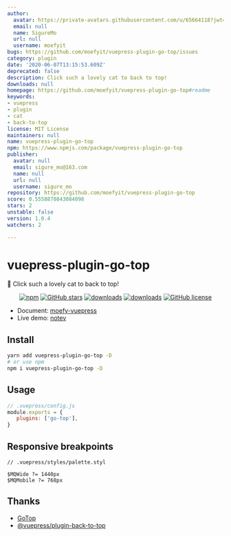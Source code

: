 ```yaml
---
author:
  avatar: https://private-avatars.githubusercontent.com/u/65664118?jwt=eyJhbGciOiJIUzI1NiIsInR5cCI6IkpXVCJ9.eyJpc3MiOiJnaXRodWIuY29tIiwiYXVkIjoicmF3LmdpdGh1YnVzZXJjb250ZW50LmNvbSIsImtleSI6ImtleTEiLCJleHAiOjE3MzQ2NzE4ODAsIm5iZiI6MTczNDY3MDY4MCwicGF0aCI6Ii91LzY1NjY0MTE4In0.rHL2UI-TXfojsUa-Pk2Ff7mx-nRxWhxoo1Rt29uYNds&v=4
  email: null
  name: SigureMo
  url: null
  username: moefyit
bugs: https://github.com/moefyit/vuepress-plugin-go-top/issues
category: plugin
date: '2020-06-07T13:15:53.609Z'
deprecated: false
description: Click such a lovely cat to back to top!
downloads: null
homepage: https://github.com/moefyit/vuepress-plugin-go-top#readme
keywords:
- vuepress
- plugin
- cat
- back-to-top
license: MIT License
maintainers: null
name: vuepress-plugin-go-top
npm: https://www.npmjs.com/package/vuepress-plugin-go-top
publisher:
  avatar: null
  email: sigure_mo@163.com
  name: null
  url: null
  username: sigure_mo
repository: https://github.com/moefyit/vuepress-plugin-go-top
score: 0.5558870843084098
stars: 2
unstable: false
version: 1.0.4
watchers: 2

---
```


# vuepress-plugin-go-top <GitHubLink repo="moefyit/vuepress-plugin-go-top"/>

:feet: Click such a lovely cat to back to top!

<p align="center">
   <a href="https://www.npmjs.com/package/vuepress-plugin-go-top" target="_blank"><img alt="npm" src="https://img.shields.io/npm/v/vuepress-plugin-go-top.svg?style=flat-square"></a>
   <a href="https://github.com/moefyit/vuepress-plugin-go-top/stargazers" target="_blank"><img alt="GitHub stars" src="https://img.shields.io/github/stars/moefyit/vuepress-plugin-go-top?style=flat-square"></a>
   <a href="https://www.npmjs.com/package/vuepress-plugin-go-top" target="_blank"><img alt="downloads" src="https://img.shields.io/npm/dt/vuepress-plugin-go-top.svg?style=flat-square"></a>
   <a href="https://www.npmjs.com/package/vuepress-plugin-go-top" target="_blank"><img alt="downloads" src="https://img.shields.io/npm/dm/vuepress-plugin-go-top.svg?style=flat-square"></a>
   <a href="https://github.com/moefyit/vuepress-plugin-go-top/blob/main/LICENSE" target="_blank"><img alt="GitHub license" src="https://img.shields.io/github/license/moefyit/vuepress-plugin-go-top?style=flat-square"></a>
</p>

-  Document: [moefy-vuepress](https://moefyit.github.io/moefy-vuepress/)
-  Live demo: [notev](https://nyakku.moe/)

## Install

```bash
yarn add vuepress-plugin-go-top -D
# or use npm
npm i vuepress-plugin-go-top -D
```

## Usage

```javascript
// .vuepress/config.js
module.exports = {
   plugins: ['go-top'],
}
```

## Responsive breakpoints

```stylus
// .vuepress/styles/palette.styl

$MQWide ?= 1440px
$MQMobile ?= 768px
```

## Thanks

-  [GoTop](https://github.com/MisakaTAT/GoTop)
-  [@vuepress/plugin-back-to-top](https://github.com/vuejs/vuepress/blob/master/packages/%40vuepress/plugin-back-to-top/BackToTop.vue)

